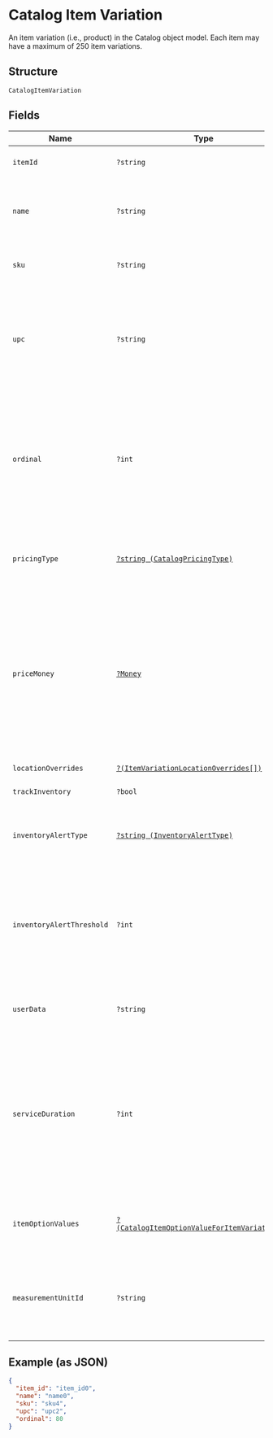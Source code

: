 
# Catalog Item Variation

An item variation (i.e., product) in the Catalog object model. Each item
may have a maximum of 250 item variations.

## Structure

`CatalogItemVariation`

## Fields

| Name | Type | Tags | Description | Getter | Setter |
|  --- | --- | --- | --- | --- | --- |
| `itemId` | `?string` | Optional | The ID of the `CatalogItem` associated with this item variation. | getItemId(): ?string | setItemId(?string itemId): void |
| `name` | `?string` | Optional | The item variation's name. This is a searchable attribute for use in applicable query filters, and its value length is of Unicode code points. | getName(): ?string | setName(?string name): void |
| `sku` | `?string` | Optional | The item variation's SKU, if any. This is a searchable attribute for use in applicable query filters. | getSku(): ?string | setSku(?string sku): void |
| `upc` | `?string` | Optional | The item variation's UPC, if any. This is a searchable attribute for use in applicable query filters.<br>It is only accessible through the Square API, and not exposed in the Square Seller Dashboard,<br>Square Point of Sale or Retail Point of Sale apps. | getUpc(): ?string | setUpc(?string upc): void |
| `ordinal` | `?int` | Optional | The order in which this item variation should be displayed. This value is read-only. On writes, the ordinal<br>for each item variation within a parent `CatalogItem` is set according to the item variations's<br>position. On reads, the value is not guaranteed to be sequential or unique. | getOrdinal(): ?int | setOrdinal(?int ordinal): void |
| `pricingType` | [`?string (CatalogPricingType)`](/doc/models/catalog-pricing-type.md) | Optional | Indicates whether the price of a CatalogItemVariation should be entered manually at the time of sale. | getPricingType(): ?string | setPricingType(?string pricingType): void |
| `priceMoney` | [`?Money`](/doc/models/money.md) | Optional | Represents an amount of money. `Money` fields can be signed or unsigned.<br>Fields that do not explicitly define whether they are signed or unsigned are<br>considered unsigned and can only hold positive amounts. For signed fields, the<br>sign of the value indicates the purpose of the money transfer. See<br>[Working with Monetary Amounts](https://developer.squareup.com/docs/build-basics/working-with-monetary-amounts)<br>for more information. | getPriceMoney(): ?Money | setPriceMoney(?Money priceMoney): void |
| `locationOverrides` | [`?(ItemVariationLocationOverrides[])`](/doc/models/item-variation-location-overrides.md) | Optional | Per-location price and inventory overrides. | getLocationOverrides(): ?array | setLocationOverrides(?array locationOverrides): void |
| `trackInventory` | `?bool` | Optional | If `true`, inventory tracking is active for the variation. | getTrackInventory(): ?bool | setTrackInventory(?bool trackInventory): void |
| `inventoryAlertType` | [`?string (InventoryAlertType)`](/doc/models/inventory-alert-type.md) | Optional | Indicates whether Square should alert the merchant when the inventory quantity of a CatalogItemVariation is low. | getInventoryAlertType(): ?string | setInventoryAlertType(?string inventoryAlertType): void |
| `inventoryAlertThreshold` | `?int` | Optional | If the inventory quantity for the variation is less than or equal to this value and `inventory_alert_type`<br>is `LOW_QUANTITY`, the variation displays an alert in the merchant dashboard.<br><br>This value is always an integer. | getInventoryAlertThreshold(): ?int | setInventoryAlertThreshold(?int inventoryAlertThreshold): void |
| `userData` | `?string` | Optional | Arbitrary user metadata to associate with the item variation. This attribute value length is of Unicode code points. | getUserData(): ?string | setUserData(?string userData): void |
| `serviceDuration` | `?int` | Optional | If the `CatalogItem` that owns this item variation is of type<br>`APPOINTMENTS_SERVICE`, then this is the duration of the service in milliseconds. For<br>example, a 30 minute appointment would have the value `1800000`, which is equal to<br>30 (minutes) * 60 (seconds per minute) * 1000 (milliseconds per second). | getServiceDuration(): ?int | setServiceDuration(?int serviceDuration): void |
| `itemOptionValues` | [`?(CatalogItemOptionValueForItemVariation[])`](/doc/models/catalog-item-option-value-for-item-variation.md) | Optional | List of item option values associated with this item variation. Listed<br>in the same order as the item options of the parent item. | getItemOptionValues(): ?array | setItemOptionValues(?array itemOptionValues): void |
| `measurementUnitId` | `?string` | Optional | ID of the ‘CatalogMeasurementUnit’ that is used to measure the quantity<br>sold of this item variation. If left unset, the item will be sold in<br>whole quantities. | getMeasurementUnitId(): ?string | setMeasurementUnitId(?string measurementUnitId): void |

## Example (as JSON)

```json
{
  "item_id": "item_id0",
  "name": "name0",
  "sku": "sku4",
  "upc": "upc2",
  "ordinal": 80
}
```

